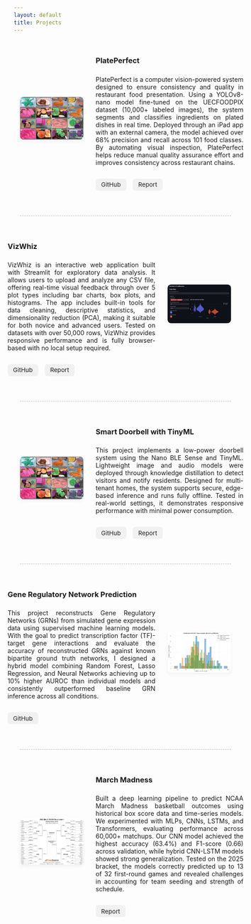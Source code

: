 ```yaml
---
layout: default
title: Projects
---
```


<style>
  .project-container {
    max-width: 1200px;
    margin: 0 auto;
    padding: 1em 1em 1em;
  }

  .project-row {
    display: flex;
    gap: 2em;
    margin-bottom: 4em;
    align-items: stretch;
    justify-content: space-between;
  }

  .even-row {
    flex-direction: row-reverse;
  }

  .project-image-wrapper {
    flex: 0 0 30%;
    display: flex;
    align-items: center;
    justify-content: center;
  }

  .project-text {
    flex: 0 0 70%;
    display: flex;
    flex-direction: column;
    justify-content: center;
  }

  .project-text p {
    text-align: justify;
    margin-top: 0.5em;
  }

  .project-image {
    width: 100%;
    max-height: 300px;
    object-fit: cover;
    border-radius: 8px;
    box-shadow: 0 4px 8px rgba(0, 0, 0, 0.05);
    transition: transform 0.2s ease;
  }

  .project-image:hover {
    transform: scale(1.03);
  }

  .project-buttons {
    margin-top: 1em;
  }

  .project-buttons a {
    display: inline-block;
    margin-right: 0.8em;
    padding: 0.4em 0.9em;
    background-color: #f1f1f1;
    color: #222;
    font-size: 0.85rem;
    text-decoration: none;
    border-radius: 6px;
    transition: background-color 0.2s;
  }

  .project-buttons a:hover {
    background-color: #ddd;
  }

  .project-divider {
    border-top: 1.5px dashed #bbb;
    margin: 2.5em 0;
  }

  @media (max-width: 768px) {
    .project-row {
      flex-direction: column !important;
    }

    .project-image-wrapper,
    .project-text {
      flex: 1 1 100%;
    }

    .project-image {
      height: auto;
      max-height: none;
    }
  }
</style>

<div class="project-container">

  <div class="project-row">
    <div class="project-image-wrapper">
      <img src="/assets/images/Plateperfect.jpg" alt="PlatePerfect" class="project-image">
    </div>
    <div class="project-text">
      <h3>PlatePerfect</h3>
      <p>
        PlatePerfect is a computer vision-powered system designed to ensure consistency and quality in restaurant food presentation.
        Using a YOLOv8-nano model fine-tuned on the UECFOODPIX dataset (10,000+ labeled images), the system segments and classifies
        ingredients on plated dishes in real time. Deployed through an iPad app with an external camera, the model achieved over
        68% precision and recall across 101 food classes. By automating visual inspection, PlatePerfect helps reduce manual
        quality assurance effort and improves consistency across restaurant chains.
      </p>
      <div class="project-buttons">
        <a href="https://github.com/sh3r4zhassan/PlatePerfect" target="_blank">GitHub</a>
        <a href="/assets/pdfs/PlatePerfect.pdf" target="_blank">Report</a>
      </div>
    </div>
  </div>

  <div class="project-divider"></div>

  <div class="project-row even-row">
    <div class="project-image-wrapper">
        <img src="/assets/images/VizWhiz.png" alt="VizWhiz" class="project-image">
    </div>
    <div class="project-text">
        <h3>VizWhiz</h3>
        <p>
        VizWhiz is an interactive web application built with Streamlit for exploratory data analysis. It allows users to upload and analyze any CSV file, offering real-time visual feedback through over 5 plot types including bar charts, box plots, and histograms. The app includes built-in tools for data cleaning, descriptive statistics, and dimensionality reduction (PCA), making it suitable for both novice and advanced users. Tested on datasets with over 50,000 rows, VizWhiz provides responsive performance and is fully browser-based with no local setup required.
        </p>
        <div class="project-buttons">
        <a href="https://github.com/sh3r4zhassan/VizWhiz" target="_blank">GitHub</a>
        <a href="/assets/pdfs/VizWhiz.pdf" target="_blank">Report</a>
        </div>
    </div>
  </div>


  <div class="project-divider"></div>

  <div class="project-row">
    <div class="project-image-wrapper">
        <img src="/assets/images/Plateperfect.jpg" alt="PlatePerfect" class="project-image">
    </div>
    <div class="project-text">
      <h3>Smart Doorbell with TinyML</h3>
      <p>
        This project implements a low-power doorbell system using the Nano BLE Sense and TinyML. Lightweight image and audio models were deployed through knowledge distillation to detect visitors and notify residents. Designed for multi-tenant homes, the system supports secure, edge-based inference and runs fully offline. Tested in real-world settings, it demonstrates responsive performance with minimal power consumption.
      </p>
      <div class="project-buttons">
        <a href="https://github.com/sh3r4zhassan/PlatePerfect" target="_blank">GitHub</a>
        <a href="/assets/pdfs/Does_the_plate_look_correct.pdf" target="_blank">Report</a>
      </div>
    </div>
  </div>

  <div class="project-divider"></div>

  <div class="project-row even-row">
    <div class="project-image-wrapper">
        <img src="/assets/images/GRN.png" alt="Smart Doorbell" class="project-image">
    </div>
    <div class="project-text">
      <h3>Gene Regulatory Network Prediction</h3>
      <p>
        This project reconstructs Gene Regulatory Networks (GRNs) from simulated gene expression data using supervised machine learning models. With the goal to predict transcription factor (TF)-target gene interactions and evaluate the accuracy of reconstructed GRNs against known bipartite ground truth networks, I designed a hybrid model combining Random Forest, Lasso Regression, and Neural Networks achieving up to 10% higher AUROC than individual models and consistently outperformed baseline GRN inference across all conditions.
      </p>
      <div class="project-buttons">
        <a href="https://github.com/sh3r4zhassan/Gene_Regulatory_Network_Prediction" target="_blank">GitHub</a>
        <!-- <a href="/assets/pdfs/TinyML_Doorbell_Report.pdf" target="_blank">Report</a> -->
      </div>
    </div>
  </div>

  <div class="project-divider"></div>

  <div class="project-row">
    <div class="project-image-wrapper">
        <img src="/assets/images/MarchMadness.png" alt="PlatePerfect" class="project-image">
    </div>
    <div class="project-text">
      <h3>March Madness</h3>
      <p>
        Built a deep learning pipeline to predict NCAA March Madness basketball outcomes using historical box score data and time-series models. We experimented with MLPs, CNNs, LSTMs, and Transformers, evaluating performance across 60,000+ matchups. Our CNN model achieved the highest accuracy (63.4%) and F1-score (0.66) across validation, while hybrid CNN-LSTM models showed strong generalization. Tested on the 2025 bracket, the models correctly predicted up to 13 of 32 first-round games and revealed challenges in accounting for team seeding and strength of schedule.
      </p>
      <div class="project-buttons">
        <!-- <a href="https://github.com/sh3r4zhassan/PlatePerfect" target="_blank">GitHub</a> -->
        <a href="/assets/pdfs/March_Madness.pdf" target="_blank">Report</a>
      </div>
    </div>
   </div>



</div>
